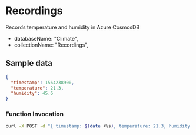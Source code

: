# Recordings

Records temperature and humidity in Azure CosmosDB

- databaseName: "Climate",
- collectionName: "Recordings",

## Sample data

```json
{
  "timestamp": 1564238900,
  "temperature": 21.3,
  "humidity": 45.6
}
```

### Function Invocation

```bash
curl -X POST -d "{ timestamp: $(date +%s), temperature: 21.3, humidity: 45.6 }" https://recordingspgf.azurewebsites.net/api/RecordOneReading?code=${FUNCTIONCODE}
```
